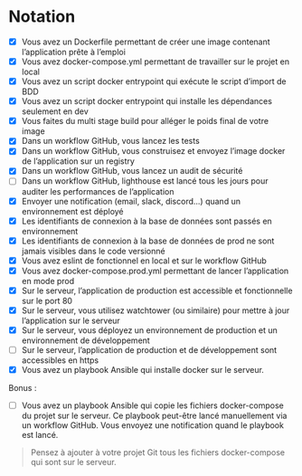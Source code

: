# Notation

-   [x] Vous avez un Dockerfile permettant de créer une image contenant l’application prête à l’emploi
-   [x] Vous avez docker-compose.yml permettant de travailler sur le projet en local
-   [x] Vous avez un script docker entrypoint qui exécute le script d’import de BDD
-   [x] Vous avez un script docker entrypoint qui installe les dépendances seulement en dev
-   [x] Vous faites du multi stage build pour alléger le poids final de votre image
-   [x] Dans un workflow GitHub, vous lancez les tests
-   [x] Dans un workflow GitHub, vous construisez et envoyez l’image docker de l’application sur un registry
-   [x] Dans un workflow GitHub, vous lancez un audit de sécurité
-   [ ] Dans un workflow GitHub, lighthouse est lancé tous les jours pour auditer les performances de l’application
-   [x] Envoyer une notification (email, slack, discord...) quand un environnement est déployé
-   [x] Les identifiants de connexion à la base de données sont passés en environnement
-   [x] Les identifiants de connexion à la base de données de prod ne sont jamais visibles dans le code versionné
-   [x] Vous avez eslint de fonctionnel en local et sur le workflow GitHub
-   [x] Vous avez docker-compose.prod.yml permettant de lancer l’application en mode prod
-   [x] Sur le serveur, l’application de production est accessible et fonctionnelle sur le port 80
-   [x] Sur le serveur, vous utilisez watchtower (ou similaire) pour mettre à jour l’application sur le serveur
-   [x] Sur le serveur, vous déployez un environnement de production et un environnement de développement
-   [ ] Sur le serveur, l’application de production et de développement sont accessibles en https
-   [x] Vous avez un playbook Ansible qui installe docker sur le serveur.

Bonus :

-   [ ] Vous avez un playbook Ansible qui copie les fichiers docker-compose du projet sur le serveur.
        Ce playbook peut-être lancé manuellement via un workflow GitHub.
        Vous envoyez une notification quand le playbook est lancé.

> Pensez à ajouter à votre projet Git tous les fichiers docker-compose qui sont sur le serveur.
